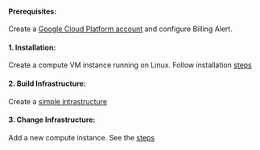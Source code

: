 #### Prerequisites:
Create a [Google Cloud Platform account](https://console.cloud.google.com/freetrial/) and configure Billing Alert.

#### 1. Installation:
Create a compute VM instance running on Linux.
Follow installation [steps](https://github.com/juliehub/Terraform-Practice/blob/master/terraform_installation_gcp.md)

#### 2. Build Infrastructure:
Create a [simple intrastructure](https://github.com/juliehub/Terraform-Practice/blob/master/build_infra_gcp.md)

#### 3. Change Infrastructure:
Add a new compute instance. See the [steps](https://github.com/juliehub/Terraform-Practice/blob/master/change_gcp.md)
